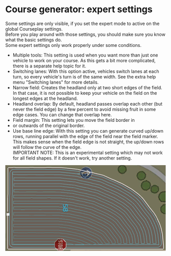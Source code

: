 # Course generator: expert settings

  
Some settings are only visible, if you set the expert mode to active on the global Courseplay settings.  
Before you play around with those settings, you should make sure you know what the basic settings do.  
Some expert settings only work properly under some conditions.  
  
- Multiple tools: This setting is used when you want more than just one vehicle to work on your course. As this gets a bit more complicated, there is a separate help topic for it.  
- Switching lanes: With this option active, vehicles switch lanes at each turn, so every vehicle's turn is of the same width. See the extra help menu "Switching lanes" for more details.  
- Narrow field: Creates the headland only at two short edges of the field. In that case, it is not possible to keep your vehicle on the field on the longest edges at the headland.  
- Headland overlap: By default, headland passes overlap each other (but never the field edge) by a few percent to avoid missing fruit in some edge cases. You can change that overlap here.  
- Field margin: This setting lets you move the field border in
- or outwards of the original border.  
- Use base line edge: With this setting you can generate curved up/down rows, running parallel with the edge of the field near the field marker. This makes sense when the field edge is not straight, the up/down rows will follow the curve of the edge.  
IMPORTANT NOTE: This is an experimental setting which may not work for all field shapes. If it doesn't work, try another setting.  


![Image](../assets/images/baseedge_0_0_1020_545.png)

